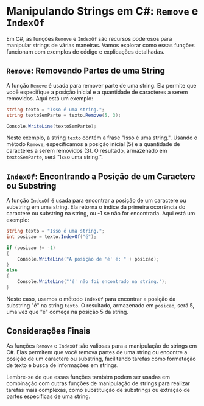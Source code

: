 # Manipulando Strings em C#: `Remove` e `IndexOf`
Em C#, as funções `Remove` e `IndexOf` são recursos poderosos para manipular strings de várias maneiras. Vamos explorar como essas funções funcionam com exemplos de código e explicações detalhadas.

## `Remove`: Removendo Partes de uma String
A função `Remove` é usada para remover parte de uma string. Ela permite que você especifique a posição inicial e a quantidade de caracteres a serem removidos. Aqui está um exemplo:

```csharp
string texto = "Isso é uma string.";
string textoSemParte = texto.Remove(5, 3);

Console.WriteLine(textoSemParte);
```

Neste exemplo, a string `texto` contém a frase "Isso é uma string.". Usando o método `Remove`, especificamos a posição inicial (5) e a quantidade de caracteres a serem removidos (3). O resultado, armazenado em `textoSemParte`, será "Isso uma string.".

## `IndexOf`: Encontrando a Posição de um Caractere ou Substring
A função `IndexOf` é usada para encontrar a posição de um caractere ou substring em uma string. Ela retorna o índice da primeira ocorrência do caractere ou substring na string, ou -1 se não for encontrada. Aqui está um exemplo:

```csharp
string texto = "Isso é uma string.";
int posicao = texto.IndexOf("é");

if (posicao != -1)
{
    Console.WriteLine("A posição de 'é' é: " + posicao);
}
else
{
    Console.WriteLine("'é' não foi encontrado na string.");
}
```

Neste caso, usamos o método `IndexOf` para encontrar a posição da substring "é" na string `texto`. O resultado, armazenado em `posicao`, será 5, uma vez que "é" começa na posição 5 da string.

## Considerações Finais
As funções `Remove` e `IndexOf` são valiosas para a manipulação de strings em C#. Elas permitem que você remova partes de uma string ou encontre a posição de um caractere ou substring, facilitando tarefas como formatação de texto e busca de informações em strings.

Lembre-se de que essas funções também podem ser usadas em combinação com outras funções de manipulação de strings para realizar tarefas mais complexas, como substituição de substrings ou extração de partes específicas de uma string.

